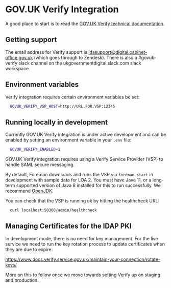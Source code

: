 # GOV.UK Verify Integration

A good place to start is to read the [GOV.UK Verify technical documentation](https://www.docs.verify.service.gov.uk/#gov-uk-verify-technical-documentation).

## Getting support

The email address for Verify support is idasupport@digital.cabinet-office.gov.uk
(which goes through to Zendesk). There is also a #govuk-verify slack channel
on the ukgovernmentdigital.slack.com slack workspace.

## Environment variables

Verify integration requires certain environment variables be set:

```bash
  GOVUK_VERIFY_VSP_HOST=http://URL.FOR.VSP:12345
```

## Running locally in development

Currently GOV.UK Verify integration is under active development and can be
enabled by setting an environment variable in your `.env` file:

```bash
  GOVUK_VERIFY_ENABLED=1
```

GOV.UK Verify integration requires using a Verify Service Provider (VSP)
to handle SAML secure messaging.

By default, Foreman downloads and runs the VSP via `foreman start` in development
with sample data for LOA 2. You must have Java 11, or a long-term supported version
of Java 8 installed for this to run successfully. We recommend [OpenJDK][openjdk].

You can check that the VSP is running ok by hitting the healthcheck URL:

```bash
  curl localhost:50300/admin/healthcheck
```

## Managing Certificates for the IDAP PKI

In development mode, there is no need for key management. For the live service
we need to run the key rotation process to update certificates when they are
due to expire:

https://www.docs.verify.service.gov.uk/maintain-your-connection/rotate-keys/

More on this to follow once we move towards setting Verify up on staging and
production.

[openjdk]: https://adoptopenjdk.net/
